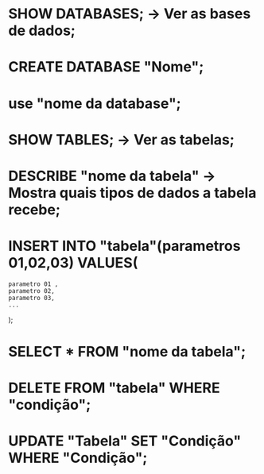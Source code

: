 # SHOW DATABASES; -> Ver as bases de dados;

# CREATE DATABASE "Nome";

# use "nome da database";

# SHOW TABLES; -> Ver as tabelas;

# DESCRIBE "nome da tabela" -> Mostra quais tipos de dados a tabela recebe;

# INSERT INTO "tabela"(parametros 01,02,03) VALUES(
    parametro 01 ,
    parametro 02,
    parametro 03,
    ...
);

# SELECT * FROM "nome da tabela";


# DELETE FROM "tabela" WHERE "condição";


# UPDATE "Tabela" SET "Condição" WHERE "Condição";



